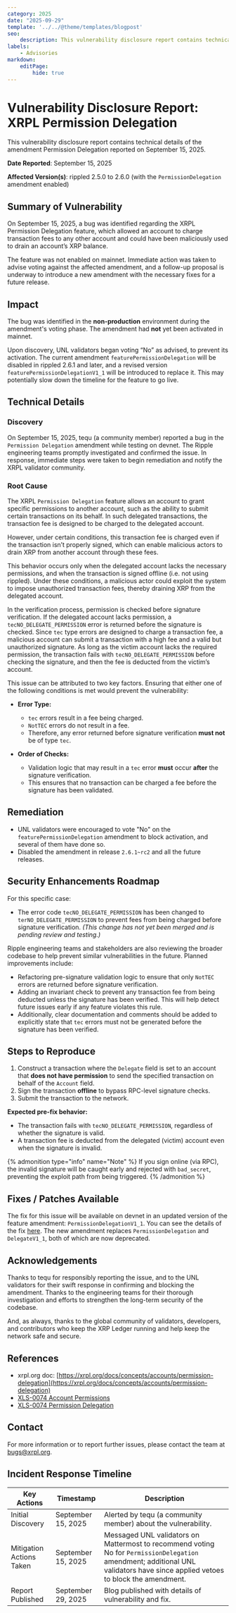 ```yaml
---
category: 2025
date: "2025-09-29"
template: '../../@theme/templates/blogpost'
seo:
    description: This vulnerability disclosure report contains technical details of the XRP Ledger bug reported on September 15, 2025.
labels:
    - Advisories
markdown:
    editPage:
        hide: true
---
```

# Vulnerability Disclosure Report: XRPL Permission Delegation

This vulnerability disclosure report contains technical details of the amendment Permission Delegation reported on September 15, 2025.

**Date Reported**: September 15, 2025

**Affected Version(s)**: rippled 2.5.0 to 2.6.0 (with the `PermissionDelegation` amendment enabled)


## Summary of Vulnerability

On September 15, 2025, a bug was identified regarding the XRPL Permission Delegation feature, which allowed an account to charge transaction fees to any other account and could have been maliciously used to drain an account’s XRP balance.

The feature was not enabled on mainnet. Immediate action was taken to advise voting against the affected amendment, and a follow-up proposal is underway to introduce a new amendment with the necessary fixes for a future release.


## Impact

The bug was identified in the **non-production** environment during the amendment's voting phase. The amendment had **not** yet been activated in mainnet.

Upon discovery, UNL validators began voting “No” as advised, to prevent its activation. The current amendment `featurePermissionDelegation` will be disabled in rippled 2.6.1 and later, and a revised version `featurePermissionDelegationV1_1` will be introduced to replace it. This may potentially slow down the timeline for the feature to go live.


## Technical Details

### Discovery

On September 15, 2025, tequ (a community member) reported a bug in the `Permission Delegation` amendment while testing on devnet. The Ripple engineering teams promptly investigated and confirmed the issue. In response, immediate steps were taken to begin remediation and notify the XRPL validator community.

### Root Cause

The XRPL `Permission Delegation` feature allows an account to grant specific permissions to another account, such as the ability to submit certain transactions on its behalf. In such delegated transactions, the transaction fee is designed to be charged to the delegated account.

However, under certain conditions, this transaction fee is charged even if the transaction isn’t properly signed, which can enable malicious actors to drain XRP from another account through these fees.

This behavior occurs only when the delegated account lacks the necessary permissions, and when the transaction is signed offline (i.e. not using rippled). Under these conditions, a malicious actor could exploit the system to impose unauthorized transaction fees, thereby draining XRP from the delegated account.

In the verification process, permission is checked before signature verification. If the delegated account lacks permission, a `tecNO_DELEGATE_PERMISSION` error is returned before the signature is checked. Since `tec` type errors are designed to charge a transaction fee, a malicious account can submit a transaction with a high fee and a valid but unauthorized signature. As long as the victim account lacks the required permission, the transaction fails with `tecNO_DELEGATE_PERMISSION` before checking the signature, and then the fee is deducted from the victim’s account.

This issue can be attributed to two key factors. Ensuring that either one of the following conditions is met would prevent the vulnerability:

- **Error Type:**
  - `tec` errors result in a fee being charged.
  - `NotTEC` errors do not result in a fee.
  - Therefore, any error returned before signature verification **must not** be of type `tec`.

- **Order of Checks:**
  - Validation logic that may result in a `tec` error **must** occur **after** the signature verification.
  - This ensures that no transaction can be charged a fee before the signature has been validated.


## Remediation

- UNL validators were encouraged to vote "No" on the `featurePermissionDelegation` amendment to block activation, and several of them have done so.
- Disabled the amendment in release `2.6.1~rc2` and all the future releases.


## Security Enhancements Roadmap

For this specific case:

- The error code `tecNO_DELEGATE_PERMISSION` has been changed to `terNO_DELEGATE_PERMISSION` to prevent fees from being charged before signature verification. *(This change has not yet been merged and is pending review and testing.)*

Ripple engineering teams and stakeholders are also reviewing the broader codebase to help prevent similar vulnerabilities in the future. Planned improvements include:

- Refactoring pre-signature validation logic to ensure that only `NotTEC` errors are returned before signature verification.
- Adding an invariant check to prevent any transaction fee from being deducted unless the signature has been verified. This will help detect future issues early if any feature violates this rule.
- Additionally, clear documentation and comments should be added to explicitly state that `tec` errors must not be generated before the signature has been verified.


## Steps to Reproduce

1. Construct a transaction where the `Delegate` field is set to an account that **does not have permission** to send the specified transaction on behalf of the `Account` field.
2. Sign the transaction **offline** to bypass RPC-level signature checks.
3. Submit the transaction to the network.

**Expected pre-fix behavior:**

- The transaction fails with `tecNO_DELEGATE_PERMISSION`, regardless of whether the signature is valid.
- A transaction fee is deducted from the delegated (victim) account even when the signature is invalid.

{% admonition type="info" name="Note" %}
If you sign online (via RPC), the invalid signature will be caught early and rejected with `bad_secret`, preventing the exploit path from being triggered.
{% /admonition %}


## Fixes / Patches Available

The fix for this issue will be available on devnet in an updated version of the feature amendment: `PermissionDelegationV1_1`. You can see the details of the fix [here](https://github.com/XRPLF/rippled/pull/5825). The new amendment replaces `PermissionDelegation` and `DelegateV1_1`, both of which are now deprecated.


## Acknowledgements

Thanks to tequ for responsibly reporting the issue, and to the UNL validators for their swift response in confirming and blocking the amendment. Thanks to the engineering teams for their thorough investigation and efforts to strengthen the long-term security of the codebase.

And, as always, thanks to the global community of validators, developers, and contributors who keep the XRP Ledger running and help keep the network safe and secure.


## References

- xrpl.org doc: [https://xrpl.org/docs/concepts/accounts/permission-delegation](https://xrpl.org/docs/concepts/accounts/permission-delegation)
- [XLS-0074 Account Permissions](https://github.com/XRPLF/XRPL-Standards/tree/master/XLS-0074-account-permissions)
- [XLS-0074 Permission Delegation](https://github.com/XRPLF/XRPL-Standards/tree/master/XLS-0075-permission-delegation)


## Contact

For more information or to report further issues, please contact the team at [bugs@xrpl.org](mailto:bugs@xrpl.org).


## Incident Response Timeline

| Key Actions | Timestamp | Description |
|-------------|-----------|-------------|
| Initial Discovery    | September 15, 2025  | Alerted by tequ (a community member) about the vulnerability. |
| Mitigation Actions Taken  | September 15, 2025  | Messaged UNL validators on Mattermost to recommend voting No for `PermissionDelegation` amendment; additional UNL validators have since applied vetoes to block the amendment. |
| Report Published | September 29, 2025 | Blog published with details of vulnerability and fix. |
